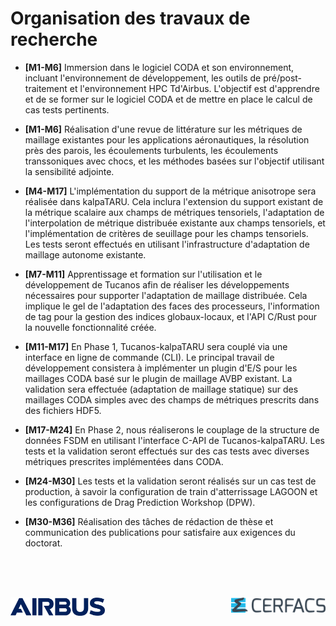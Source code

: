 # Organisation des travaux de recherche
* __[M1-M6]__ Immersion dans le logiciel CODA et son environnement, incluant l'environnement de développement, les outils de pré/post-traitement et l'environnement HPC  Td'Airbus. L'objectif est d'apprendre et de se former sur le logiciel CODA et de mettre en place le calcul de cas tests pertinents.

* __[M1-M6]__  Réalisation d'une revue de littérature sur les métriques de maillage existantes pour les applications aéronautiques, la résolution près des parois, les écoulements turbulents, les écoulements transsoniques avec chocs, et les méthodes basées sur l'objectif utilisant la sensibilité adjointe.

* __[M4-M17]__  L'implémentation du support de la métrique anisotrope sera réalisée dans kalpaTARU. Cela inclura l'extension du support existant de la métrique scalaire aux champs de métriques tensoriels, l'adaptation de l'interpolation de métrique distribuée existante aux champs tensoriels, et l'implémentation de critères de seuillage pour les champs tensoriels. Les tests seront effectués en utilisant l'infrastructure d'adaptation de maillage autonome existante.

* __[M7-M11]__ Apprentissage et formation sur l'utilisation et le développement de Tucanos afin de réaliser les développements nécessaires pour supporter l'adaptation de maillage distribuée. Cela implique le gel de l'adaptation des faces des processeurs, l'information de tag pour la gestion des indices globaux-locaux, et l'API C/Rust pour la nouvelle fonctionnalité créée.

* __[M11-M17]__ En Phase 1, Tucanos-kalpaTARU sera couplé via une interface en ligne de commande (CLI). Le principal travail de développement consistera à implémenter un plugin d'E/S pour les maillages CODA basé sur le plugin de maillage AVBP existant. La validation sera effectuée (adaptation de maillage statique) sur des maillages CODA simples avec des champs de métriques prescrits dans des fichiers HDF5.

* __[M17-M24]__ En Phase 2, nous réaliserons le couplage de la structure de données FSDM en utilisant l'interface C-API de Tucanos-kalpaTARU. Les tests et la validation seront effectués sur des cas tests avec diverses métriques prescrites implémentées dans CODA.

* __[M24-M30]__  Les tests et la validation seront réalisés sur un cas test de production, à savoir la configuration de train d'atterrissage LAGOON et les configurations de Drag Prediction Workshop (DPW).

* __[M30-M36]__  Réalisation des tâches de rédaction de thèse et communication des publications pour satisfaire aux exigences du doctorat.


<br><br><br>
<div style="display: flex; justify-content: space-between; align-items: flex-start;">
    <img src="../images/Airbus.png" alt="Image à gauche" style="width: 30%;">
    <img src="../images//CERFACS.png" alt="Image à droite" style="width: 30%;">
</div>
